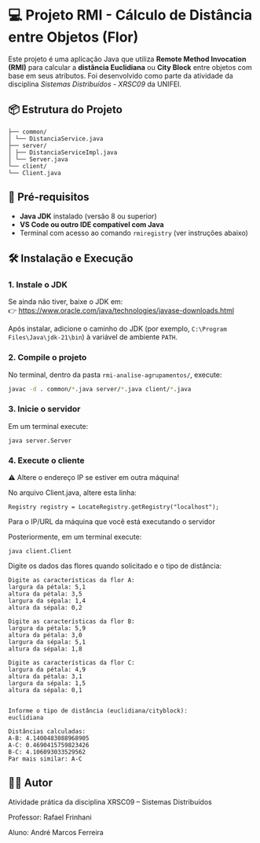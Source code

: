 # 💻 Projeto RMI - Cálculo de Distância entre Objetos (Flor)

Este projeto é uma aplicação Java que utiliza **Remote Method Invocation (RMI)** para calcular a **distância Euclidiana** ou **City Block** entre objetos com base em seus atributos. Foi desenvolvido como parte da atividade da disciplina *Sistemas Distribuídos - XRSC09* da UNIFEI.


## 📦 Estrutura do Projeto

```
├── common/
│ └── DistanciaService.java
├── server/
│ ├── DistanciaServiceImpl.java
│ └── Server.java
└── client/
└── Client.java
```

## 🚧 Pré-requisitos
- **Java JDK** instalado (versão 8 ou superior)  
- **VS Code ou outro IDE compatível com Java**
- Terminal com acesso ao comando `rmiregistry` (ver instruções abaixo)

## 🛠️ Instalação e Execução
### 1. Instale o JDK
Se ainda não tiver, baixe o JDK em:  
👉 https://www.oracle.com/java/technologies/javase-downloads.html

Após instalar, adicione o caminho do JDK (por exemplo, `C:\Program Files\Java\jdk-21\bin`) à variável de ambiente `PATH`.

### 2. Compile o projeto
No terminal, dentro da pasta `rmi-analise-agrupamentos/`, execute:

```bash
javac -d . common/*.java server/*.java client/*.java
```

### 3. Inicie o servidor

Em um terminal execute:

```
java server.Server
``` 

### 4. Execute o cliente
⚠️ Altere o endereço IP se estiver em outra máquina!

No arquivo Client.java, altere esta linha:
```
Registry registry = LocateRegistry.getRegistry("localhost");
``` 
Para o IP/URL da máquina que você está executando o servidor

Posteriormente, em um terminal execute:
```
java client.Client
``` 
Digite os dados das flores quando solicitado e o tipo de distância:
```
Digite as características da flor A:
largura da pétala: 5,1
altura da pétala: 3,5
largura da sépala: 1,4
altura da sépala: 0,2

Digite as características da flor B:
largura da pétala: 5,9
altura da pétala: 3,0
largura da sépala: 5,1
altura da sépala: 1,8

Digite as características da flor C:
largura da pétala: 4,9
altura da pétala: 3,1
largura da sépala: 1,5
altura da sépala: 0,1


Informe o tipo de distância (euclidiana/cityblock):
euclidiana

Distâncias calculadas:
A-B: 4.1400483088968905
A-C: 0.4690415759823426
B-C: 4.106093033529562
Par mais similar: A-C

``` 


## 🧑‍💻 Autor
Atividade prática da disciplina XRSC09 – Sistemas Distribuídos

Professor: Rafael Frinhani

Aluno: André Marcos Ferreira